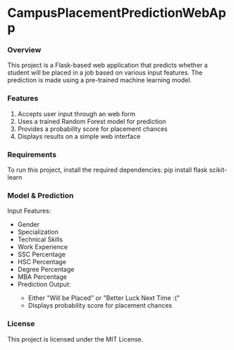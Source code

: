 <h1>CampusPlacementPredictionWebApp</h1>

<h3>Overview</h3>

This project is a Flask-based web application  that predicts whether a student will be placed in a job based on various input features. The prediction is made using a pre-trained machine learning model.

<h3>Features</h3>
<ol>
<li>Accepts user input through an web form</li>
<li>Uses a trained Random Forest model for prediction</li>
<li>Provides a probability score for placement chances</li>
<li>Displays results on a simple web interface</li>
</ol>

<h3>Requirements</h3>

To run this project, install the required dependencies:
pip install flask scikit-learn

<h3>Model & Prediction</h3>

Input Features:
<ul>
<li>Gender</li>
<li>Specialization</li>
<li>Technical Skills</li>
<li>Work Experience</li>
<li>SSC Percentage</li>
<li>HSC Percentage</li>
<li>Degree Percentage</li>
<li>MBA Percentage</li>
<li>Prediction Output:</li>
<ul>
<li>Either "Will be Placed" or "Better Luck Next Time :("</li>
<li>Displays probability score for placement chances</li>
</ul>
</ul>

<h3>License</h3>
This project is licensed under the MIT License.
